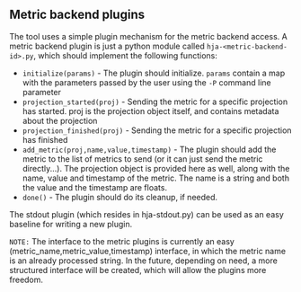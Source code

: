 ## Metric backend plugins
The tool uses a simple plugin mechanism for the metric backend access. A metric backend plugin is just a python module called `hja-<metric-backend-id>.py`, which should implement the following functions:

* `initialize(params)` - The plugin should initialize. `params` contain a map with the parameters passed by the user using the `-P` command line parameter
* `projection_started(proj)` - Sending the metric for a specific projection has started. proj is the projection object itself, and contains metadata about the projection
* `projection_finished(proj)` - Sending the metric for a specific projection has finished
* `add_metric(proj,name,value,timestamp)` - The plugin should add the metric to the list of metrics to send (or it can just send the metric directly...). The projection object is provided here as well, along with the name, value and timestamp of the metric. The name is a string and both the value and the timestamp are floats.
* `done()` - The plugin should do its cleanup, if needed.

The stdout plugin (which resides in hja-stdout.py) can be used as an easy baseline for writing a new plugin.

`NOTE:` The interface to the metric plugins is currently an easy (metric_name,metric_value,timestamp) interface, in which the metric name is an already processed string. In the future, depending on need, a more structured interface will be created, which will allow the plugins more freedom.

